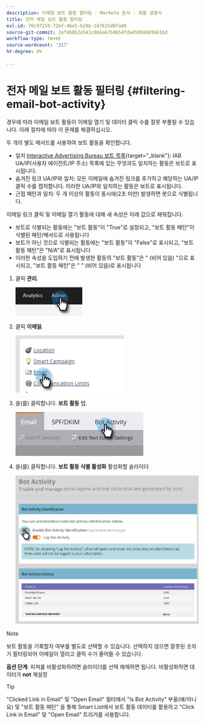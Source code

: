 ```yaml
---
description: 이메일 보트 활동 필터링 - Marketo 문서 - 제품 설명서
title: 전자 메일 보트 활동 필터링
exl-id: 70c97159-72bf-46e5-b29b-247615d0fa80
source-git-commit: 2ef4b0b2a541c8b6a67bd654fda45956601661bd
workflow-type: tm+mt
source-wordcount: '317'
ht-degree: 0%

---
```


# 전자 메일 보트 활동 필터링 {#filtering-email-bot-activity}

경우에 따라 이메일 보트 활동이 이메일 열기 및 데이터 클릭 수를 잘못 부풀릴 수 있습니다. 아래 절차에 따라 이 문제를 해결하십시오.

두 개의 별도 메서드를 사용하여 보트 활동을 확인합니다.

* 일치 [Interactive Advertising Bureau 보트 목록](https://www.iab.com/guidelines/iab-abc-international-spiders-bots-list/){target=&quot;_blank&quot;}: IAB UA/IP(사용자 에이전트/IP 주소) 목록에 있는 무엇과도 일치하는 활동은 보트로 표시됩니다.
* 숨겨진 링크 UA/IP와 일치: 모든 이메일에 숨겨진 링크를 추가하고 해당하는 UA/IP 클릭 수를 캡처합니다. 이러한 UA/IP와 일치하는 활동은 보트로 표시됩니다.
* 근접 패턴과 일치: 두 개 이상의 활동이 동시에(2초 미만) 발생하면 봇으로 식별됩니다.

이메일 링크 클릭 및 이메일 열기 활동에 대해 새 속성은 아래 값으로 채워집니다.

* 보트로 식별되는 활동에는 &quot;보트 활동&quot;이 &quot;True&quot;로 설정되고, &quot;보트 활동 패턴&quot;이 식별된 패턴/메서드로 사용됩니다
* 보트가 아닌 것으로 식별되는 활동에는 &quot;보트 활동&quot;이 &quot;False&quot;로 표시되고, &quot;보트 활동 패턴&quot;은 &quot;N/A&quot;로 표시됩니다
* 이러한 속성을 도입하기 전에 발생한 활동의 &quot;보트 활동&quot;은 &quot; (비어 있음) &quot;으로 표시되고, &quot;보트 활동 패턴&quot;은 &quot; &quot; (비어 있음)로 표시됩니다

1. 클릭 **관리**.

   ![](assets/filtering-email-bot-activity-1.png)

1. 클릭 **이메일**.

   ![](assets/filtering-email-bot-activity-2.png)

1. 을(를) 클릭합니다. **보트 활동** 탭.

   ![](assets/filtering-email-bot-activity-3.png)

1. 을(를) 클릭합니다. **보트 활동 식별 활성화** 활성화할 슬라이더

   ![](assets/filtering-email-bot-activity-4.png)

>[!NOTE]
>
>보트 활동을 기록할지 여부를 별도로 선택할 수 있습니다. 선택하지 않으면 잘못된 숫자가 필터링되어 이메일이 열리고 클릭 수가 줄어들 수 있습니다.

**옵션 단계**: 피쳐를 비활성화하려면 슬라이더를 선택 해제하면 됩니다. 비활성화하면 데이터가 **not** 재설정

>[!TIP]
>
>&quot;Clicked Link in Email&quot; 및 &quot;Open Email&quot; 필터에서 &quot;Is Bot Activity&quot; 부울(예/아니요) 및 &quot;보트 활동 패턴&quot; 을 통해 Smart List에서 보트 활동 데이터를 활용하고 &quot;Click Link in Email&quot; 및 &quot;Open Email&quot; 트리거를 사용합니다.
